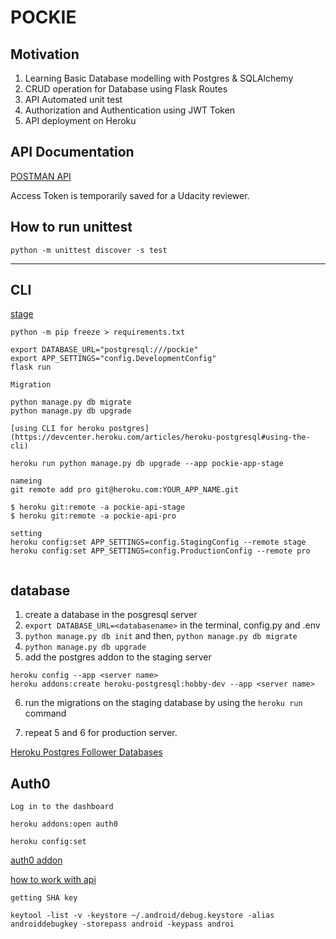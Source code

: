 # POCKIE

## Motivation

1. Learning Basic Database modelling with Postgres & SQLAlchemy
2. CRUD operation for Database using Flask Routes
3. API Automated unit test
4. Authorization and Authentication using JWT Token
5. API deployment on Heroku

## API Documentation

[POSTMAN API](https://documenter.getpostman.com/view/8407217/TVmTca9m)    

Access Token is temporarily saved for a Udacity reviewer.


## How to run unittest

`python -m unittest discover -s test`




---

## CLI

[stage](https://pockie-app-stage.herokuapp.com/)

```
python -m pip freeze > requirements.txt

export DATABASE_URL="postgresql:///pockie"
export APP_SETTINGS="config.DevelopmentConfig"
flask run
```

```
Migration

python manage.py db migrate
python manage.py db upgrade

[using CLI for heroku postgres](https://devcenter.heroku.com/articles/heroku-postgresql#using-the-cli)

heroku run python manage.py db upgrade --app pockie-app-stage
```

```
nameing
git remote add pro git@heroku.com:YOUR_APP_NAME.git

$ heroku git:remote -a pockie-api-stage
$ heroku git:remote -a pockie-api-pro

setting
heroku config:set APP_SETTINGS=config.StagingConfig --remote stage
heroku config:set APP_SETTINGS=config.ProductionConfig --remote pro


```

## database

1. create a database in the posgresql server
2. `export DATABASE_URL=<databasename>` in the terminal, config.py and .env
3. `python manage.py db init` and then, `python manage.py db migrate`
4. `python manage.py db upgrade`
5. add the postgres addon to the staging server

```
heroku config --app <server name>
heroku addons:create heroku-postgresql:hobby-dev --app <server name>
```

6. run the migrations on the staging database by using the `heroku run` command

7. repeat 5 and 6 for production server.

[Heroku Postgres Follower Databases](https://devcenter.heroku.com/articles/heroku-postgres-follower-databases)



## Auth0

```
Log in to the dashboard

heroku addons:open auth0

heroku config:set 
```

[auth0 addon](https://devcenter.heroku.com/articles/auth0#provisioning-the-add-on)

[how to work with api](https://github.com/auth0-samples/auth0-react-samples/tree/master/Sample-01)


```
getting SHA key

keytool -list -v -keystore ~/.android/debug.keystore -alias androiddebugkey -storepass android -keypass androi
```